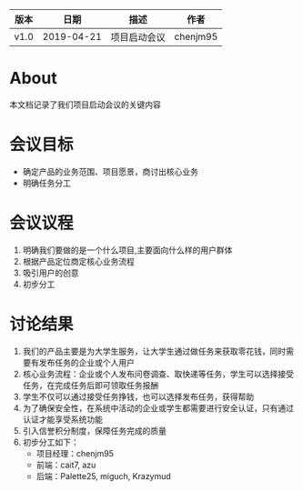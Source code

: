 | 版本 | 日期       | 描述         | 作者     |
| ---- | ---------- | ------------ | -------- |
| v1.0 | 2019-04-21 | 项目启动会议 | chenjm95 |

# About

本文档记录了我们项目启动会议的关键内容

# 会议目标

* 确定产品的业务范围、项目愿景，商讨出核心业务
* 明确任务分工

# 会议议程

1. 明确我们要做的是一个什么项目,主要面向什么样的用户群体
2. 根据产品定位商定核心业务流程
3. 吸引用户的创意
4. 初步分工

# 讨论结果
1. 我们的产品主要是为大学生服务，让大学生通过做任务来获取零花钱，同时需要有发布任务的企业或个人用户
2. 核心业务流程：企业或个人发布问卷调查、取快递等任务，学生可以选择接受任务，在完成任务后即可领取任务报酬
3. 学生不仅可以通过接受任务挣钱，也可以选择发布任务，获得帮助
4. 为了确保安全性，在系统中活动的企业或学生都需要进行安全认证，只有通过认证才能享受系统功能
5. 引入信誉积分制度，保障任务完成的质量
6. 初步分工如下：
    * 项目经理：chenjm95
    * 前端：cait7, azu
    * 后端：Palette25, miguch, Krazymud
